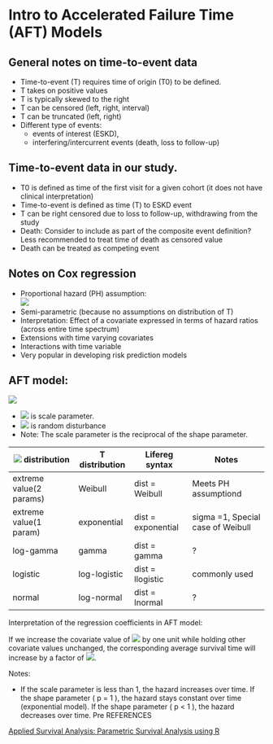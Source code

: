 # Intro to Accelerated Failure Time (AFT) Models

## General notes on time-to-event data 
* Time-to-event (T) requires time of origin (T0) to be defined. 
* T takes on positive values
* T is typically skewed to the right
* T can be censored (left, right, interval)
* T can be truncated (left, right)
* Different type of events: 
    - events of interest (ESKD), 
    - interfering/intercurrent events (death, loss to follow-up)

## Time-to-event data in **our study**. 

* T0 is defined as time of the first visit for a given cohort (it does not have clinical interpretation)
* Time-to-event is defined as time (T) to ESKD event
* T can be right censored due to loss to follow-up, withdrawing from the study
* Death: Consider to include as part of the composite event definition? Less recommended to treat time of death as censored value
* Death can be treated as competing event

## Notes on Cox regression 

* Proportional hazard (PH) assumption:  
  <img src="https://render.githubusercontent.com/render/math?math=\log h(t \vert \mathbf{\beta},\mathbf{x})= \log h_0(t) %2B\mathbf{x}'\mathbf{\beta}">
* Semi-parametric (because no assumptions on distribution of T) 
* Interpretation: Effect of a covariate expressed in terms of hazard ratios (across entire time spectrum) 
* Extensions with time varying covariates
* Interactions with time variable
* Very popular in developing risk prediction models

## AFT model:

<img src="https://render.githubusercontent.com/render/math?math=log(T_i) = \beta_0 %2B\beta_1 x_{i1} %2B\ldots %2B\beta_p x_{ip} %2B\sigma\epsilon_i">

* <img src="https://render.githubusercontent.com/render/math?math=\sigma"> is scale parameter. 
* <img src="https://render.githubusercontent.com/render/math?math=\epsilon_i"> is random disturbance
* Note: The scale parameter is the reciprocal of the shape parameter.

| <img src="https://render.githubusercontent.com/render/math?math=\epsilon_i"> distribution | T distribution | Lifereg syntax         | Notes
| --- | --- | ---- | ----
| extreme value(2 params)| Weibull        | dist = Weibull     | Meets PH assumptiond
| extreme value(1 param)| exponential     | dist = exponential | sigma =1, Special case of Weibull
| log-gamma           | gamma           | dist = gamma       | ?
| logistic            | log-logistic    | dist = llogistic   | commonly used
| normal              | log-normal      | dist = lnormal     | ?

Interpretation of the regression coefficients in AFT model:

If we increase the covariate value of <img src="https://render.githubusercontent.com/render/math?math=x_k"> by one
unit while holding other covariate values unchanged, the corresponding average survival time will increase by
a factor of <img src="https://render.githubusercontent.com/render/math?math=\exp{(\beta_k)}">.

Notes:

* If the scale parameter is less than 1, the hazard increases over time.
If the shape parameter \( p = 1 \), the hazard stays constant over time (exponential model).
If the shape parameter \( p < 1 \), the hazard decreases over time.
Pre
REFERENCES

[Applied Survival Analysis: Parametric Survival Analysis using R](https://rstudio-pubs-static.s3.amazonaws.com/5564_bc9e2d9a458c4660aa82882df90b7a6b.html)